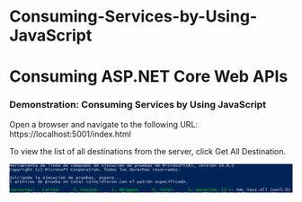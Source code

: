 # Consuming-Services-by-Using-JavaScript


# Consuming ASP.NET Core Web APIs 

### Demonstration: Consuming Services by Using JavaScript

Open a browser and navigate to the following URL:
       https://localhost:5001/index.html
       
To view the list of all destinations from the server, click Get All Destination.

![20487D_Images](https://github.com/ialcaidef/Manipulating-Data/blob/master/DAL.Test/01.png)
